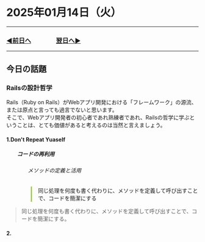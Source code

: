 # 2025年01月14日（火）

---

### [◀️前日へ](https://github.com/yuasys/chatty-journal/blob/main/2025/01/2025-01-13.md)&emsp;&emsp;&emsp;&emsp;[翌日へ▶️](https://github.com/yuasys/chatty-journal/blob/main/2025/01/2025-01-15.md)

---

## 今日の話題

### Railsの設計哲学

Rails（Ruby on Rails）がWebアプリ開発における「フレームワーク」の源流、または原点と言っても過言でないと思います。  
そこで、Webアプリ開発者の初心者であれ熟練者であれ、Railsの哲学に学ぶということは、とても価値があると考えるのは当然と言えましょう。

#### 1.Don't Repeat Yuaself

  ##### &emsp;&emsp;コードの再利用

  ###### &emsp;&emsp;&emsp;&emsp;メソッドの定義と活用

<div style="margin-left:4rem;border-left:3px solid yellowgreen;padding-left:1rem">
<backquote>
同じ処理を何度も書く代わりに、メソッドを定義して呼び出すことで、コードを簡潔にする
</backquote>

</div>


> 同じ処理を何度も書く代わりに、メソッドを定義して呼び出すことで、コードを簡潔にする。

#### 2.

